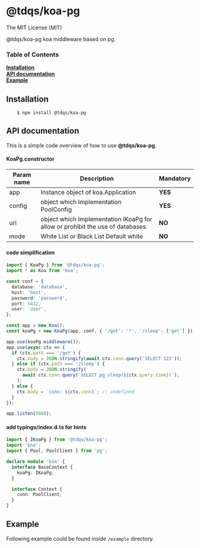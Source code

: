 # **@tdqs/koa-pg**

The MIT License (MIT)

@tdqs/koa-pg koa middleware based on pg.

### Table of Contents

**[Installation](#installation)**  
**[API documentation](#api-documentation)**  
**[Example](#example)**

## **Installation**

```
    $ npm install @tdqs/koa-pg
```

## **API documentation**

This is a simple code overview of how to use **@tdqs/koa-pg**.

#### KoaPg.constructor

| Param name | Description                                                                   | Mandatory |
| ---------- | ----------------------------------------------------------------------------- | --------- |
| app        | Instance object of koa.Application                                            | **YES**   |
| config     | object which Implementation PoolConfig                                        | **YES**   |
| url        | object which Implementation IKoaPg for allow or prohibit the use of databases | **NO**    |
| mode       | White List or Black List Default white                                        | **NO**    |

#### code simplification

```ts
import { KoaPg } from '@tdqs/koa-pg';
import * as Koa from 'koa';

const conf = {
  database: 'database',
  host: 'host',
  password: 'password',
  port: 5432,
  user: 'user',
};

const app = new Koa();
const koaPg = new KoaPg(app, conf, { '/get': '*', '/sleep': ['get'] });

app.use(koaPg.middleware());
app.use(async ctx => {
  if (ctx.path === '/get') {
    ctx.body = JSON.stringify(await ctx.conn.query('SELECT 123'));
  } else if (ctx.path === '/sleep') {
    ctx.body = JSON.stringify(
      await ctx.conn.query(`SELECT pg_sleep(${ctx.query.time})`),
    );
  } else {
    ctx.body = `conn: ${ctx.conn}`; // undefined
  }
});

app.listen(8080);
```

#### add typings/index.d.ts for hints

```ts
import { IKoaPg } from '@tdqs/koa-pg';
import 'koa';
import { Pool, PoolClient } from 'pg';

declare module 'koa' {
  interface BaseContext {
    koaPg: IKoaPg;
  }

  interface Context {
    conn: PoolClient;
  }
}
```

## **Example**

Following example could be found inside `/example` directory.
